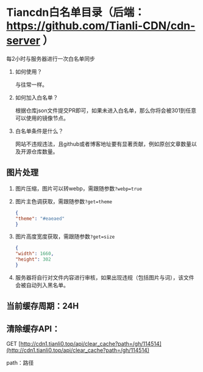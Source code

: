 # Tiancdn白名单目录（后端：https://github.com/Tianli-CDN/cdn-server ）

每2小时与服务器进行一次白名单同步

1. 如何使用？

   与往常一样。

2. 如何加入白名单？

   根据仓库json文件提交PR即可，如果未进入白名单，那么你将会被301到任意可以使用的镜像节点。

3. 白名单条件是什么？

   网站不违规违法，且github或者博客地址要有显著贡献，例如原创文章数量以及开源仓库数量。

## 图片处理

1. 图片压缩，图片可以转webp，需跟随参数`?webp=true`

2. 图片主色调获取，需跟随参数`?get=theme`

   ```json
   {
   "theme": "#eaeaed"
   }
   ```

3. 图片高度宽度获取，需跟随参数`?get=size` 

   ```json
   {
   "width": 1660,
   "height": 302
   }
   ```

4. 服务器将自行对文件内容进行审核，如果出现违规（包括图片与词），该文件会被自动列入黑名单。

## 当前缓存周期：24H

## 清除缓存API：

GET [http://cdn1.tianli0.top/api/clear_cache?path=/gh/114514](http://cdn1.tianli0.top/api/clear_cache?path=/gh/114514)

path：路径


